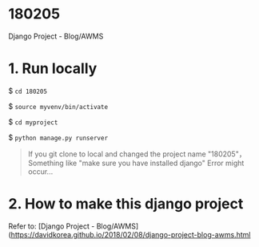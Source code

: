 # 180205
Django Project - Blog/AWMS

# 1. Run locally

$ ```cd 180205```

$ ```source myvenv/bin/activate```

$ ```cd myproject```

$ ```python manage.py runserver```

> If you git clone to local and changed the project name "180205"，Something like "make sure you have installed django" Error might occur...

# 2. How to make this django project

Refer to: [Django Project - Blog/AWMS](https://davidkorea.github.io/2018/02/08/django-project-blog-awms.html
